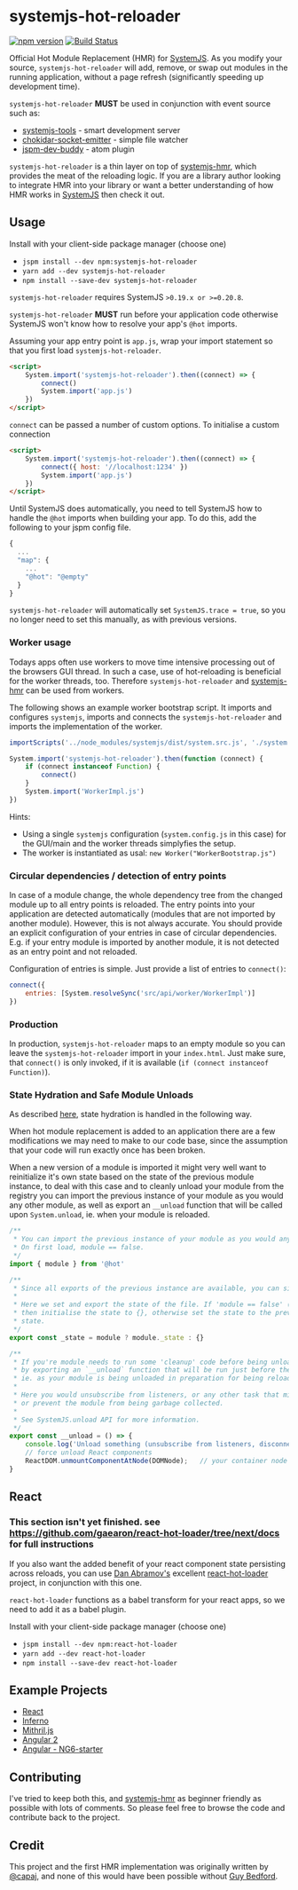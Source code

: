 # systemjs-hot-reloader
[![npm version](https://badge.fury.io/js/systemjs-hot-reloader.svg)](https://badge.fury.io/js/systemjs-hot-reloader)
[![Build Status](https://travis-ci.org/alexisvincent/systemjs-hot-reloader.svg?branch=master)](https://travis-ci.org/alexisvincent/systemjs-hot-reloader)

Official Hot Module Replacement (HMR) for [SystemJS](https://github.com/systemjs/systemjs). As you modify your source, `systemjs-hot-reloader` will add, remove, or swap out modules in the running application, without a page refresh (significantly speeding up development time).

`systemjs-hot-reloader` **MUST** be used in conjunction with event source such as:
- [systemjs-tools](https://github.com/alexisvincent/systemjs-tools) - smart development server
- [chokidar-socket-emitter](https://github.com/capaj/chokidar-socket-emitter) - simple file watcher
- [jspm-dev-buddy](https://atom.io/packages/jspm-dev-buddy) - atom plugin

`systemjs-hot-reloader` is a thin layer on top of [systemjs-hmr](https://github.com/alexisvincent/systemjs-hmr), which provides the meat of the reloading logic. If you are a library author looking to integrate HMR into your library or want a better understanding of how HMR works in [SystemJS](https://github.com/systemjs/systemjs) then check it out.

## Usage
Install with your client-side package manager (choose one)
- `jspm install --dev npm:systemjs-hot-reloader`
- `yarn add --dev systemjs-hot-reloader`
- `npm install --save-dev systemjs-hot-reloader`

`systemjs-hot-reloader` requires SystemJS `>0.19.x or >=0.20.8`.

`systemjs-hot-reloader` **MUST** run before your application code otherwise SystemJS
won't know how to resolve your app's `@hot` imports.

Assuming your app entry point is `app.js`, wrap your import statement so that you first load `systemjs-hot-reloader`.

```html
<script>
    System.import('systemjs-hot-reloader').then((connect) => {
        connect()
        System.import('app.js')
    })
</script>
```

`connect` can be passed a number of custom options. To initialise a custom connection

```html
<script>
    System.import('systemjs-hot-reloader').then((connect) => {
        connect({ host: '//localhost:1234' })
        System.import('app.js')
    })
</script>
```

Until SystemJS does automatically, you need to tell SystemJS how to handle
the `@hot` imports when building your app. To do this, add the following to
your jspm config file.

```js
{
  ...
  "map": {
    ...
    "@hot": "@empty"
  }
}
```

`systemjs-hot-reloader` will automatically set `SystemJS.trace = true`, so you no longer
need to set this manually, as with previous versions.

### Worker usage
Todays apps often use workers to move time intensive processing out of the browsers GUI thread. In such a case, use of hot-reloading is beneficial for the worker threads, too. Therefore `systemjs-hot-reloader` and [systemjs-hmr](https://github.com/alexisvincent/systemjs-hmr) can be used from workers.

The following shows an example worker bootstrap script. It imports and configures `systemjs`, imports and connects the `systemjs-hot-reloader` and imports the implementation of the worker.
```js
importScripts('../node_modules/systemjs/dist/system.src.js', './system.config.js')

System.import('systemjs-hot-reloader').then(function (connect) {
    if (connect instanceof Function) {
        connect()
    }
    System.import('WorkerImpl.js')
})
```

Hints:
* Using a single `systemjs` configuration (`system.config.js` in this case) for the GUI/main and the worker threads simplyfies the setup.
* The worker is instantiated as usal: `new Worker("WorkerBootstrap.js")`

### Circular dependencies / detection of entry points
In case of a module change, the whole dependency tree from the changed module up to all entry points is reloaded. The entry points into your application are detected automatically (modules that are not imported by another module). However, this is not always accurate. You should provide an explicit configuration of your entries in case of circular dependencies. E.g. if your entry module is imported by another module, it is not detected as an entry point and not reloaded.

Configuration of entries is simple. Just provide a list of entries to `connect()`:
```js
connect({
    entries: [System.resolveSync('src/api/worker/WorkerImpl')]
})
```

### Production
In production, `systemjs-hot-reloader` maps to an empty module so you can leave
the `systemjs-hot-reloader` import in your `index.html`. Just make sure, that `connect()` is only invoked, if it is available (`if (connect instanceof Function)`).

### State Hydration and Safe Module Unloads
As described [here](https://github.com/alexisvincent/systemjs-hmr#state-hydration-and-safe-module-unloads), state hydration is handled in the following way.

When hot module replacement is added to an application there are a few modifications we may need to
make to our code base, since the assumption that your code will run exactly once has been broken.

When a new version of a module is imported it might very well want to reinitialize it's own state based
on the state of the previous module instance, to deal with this case and to cleanly unload your module
from the registry you can import the previous instance of your module as you would any other module,
as well as export an `__unload` function that will be called upon `System.unload`, ie. when your module is reloaded.

```javascript
/**
 * You can import the previous instance of your module as you would any other module.
 * On first load, module == false.
 */
import { module } from '@hot'

/**
 * Since all exports of the previous instance are available, you can simply export any state you might want to persist.
 *
 * Here we set and export the state of the file. If 'module == false' (first load),
 * then initialise the state to {}, otherwise set the state to the previously exported
 * state.
 */
export const _state = module ? module._state : {}

/**
 * If you're module needs to run some 'cleanup' code before being unloaded from the system, it can do so,
 * by exporting an `__unload` function that will be run just before the module is deleted from the registry,
 * ie. as your module is being unloaded in preparation for being reloaded.
 *
 * Here you would unsubscribe from listeners, or any other task that might cause issues in your application,
 * or prevent the module from being garbage collected.
 *
 * See SystemJS.unload API for more information.
 */
export const __unload = () => {
    console.log('Unload something (unsubscribe from listeners, disconnect from socket, etc...)')
    // force unload React components
    ReactDOM.unmountComponentAtNode(DOMNode);	// your container node
}
```

## React
### This section isn't yet finished. see https://github.com/gaearon/react-hot-loader/tree/next/docs for full instructions
If you also want the added benefit of your react component state persisting across
reloads, you can use [Dan Abramov's](https://github.com/gaearon) excellent [react-hot-loader](https://github.com/gaearon/react-hot-loader) project, in conjunction with this one.

`react-hot-loader` functions as a babel transform for your react apps, so we need to add it as a babel plugin.

Install with your client-side package manager (choose one)
- `jspm install --dev npm:react-hot-loader`
- `yarn add --dev react-hot-loader`
- `npm install --save-dev react-hot-loader`

## Example Projects
- [React](https://github.com/capaj/jspm-react)
- [Inferno](https://github.com/capaj/jspm-inferno)
- [Mithril.js](https://github.com/capaj/jspm-mithril)
- [Angular 2](https://github.com/capaj/jspm-ng2)
- [Angular - NG6-starter](https://github.com/capaj/NG6-starter)

## Contributing
I've tried to keep both this, and [systemjs-hmr](https://github.com/alexisvincent/systemjs-hmr) as beginner friendly as possible with lots of comments. So please feel free to browse the code and contribute back to the project.

## Credit
This project and the first HMR implementation was originally written by [@capaj](https://github.com/capaj), and none of this would have been possible without [Guy Bedford](https://github.com/guybedford).

